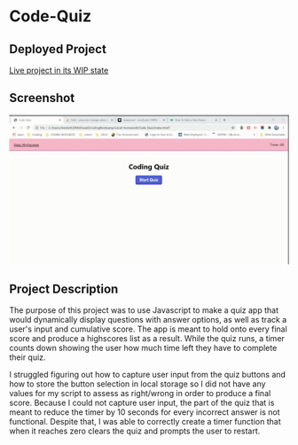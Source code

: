# Code-Quiz

## Deployed Project
[Live project in its WIP state](https://anishamcdowell.github.io/Code-Quiz/)

## Screenshot
![Gif showing appt current funcationality](assets/Code-Quiz.gif)

## Project Description
The purpose of this project was to use Javascript to make a quiz app that would dynamically display questions with answer options, as well as track a user's input and cumulative score. The app is meant to hold onto every final score and produce a highscores list as a result. While the quiz runs, a timer counts down showing the user how much time left they have to complete their quiz.

I struggled figuring out how to capture user input from the quiz buttons and how to store the button selection in local storage so I did not have any values for my script to assess as right/wrong in order to produce a final score. Because I could not capture user input, the part of the quiz that is meant to reduce the timer by 10 seconds for every incorrect answer is not functional. Despite that, I was able to correctly create a timer function that when it reaches zero clears the quiz and prompts the user to restart. 